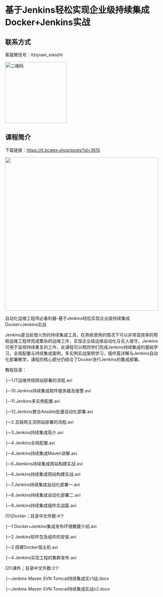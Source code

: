# 基于Jenkins轻松实现企业级持续集成 Docker+Jenkins实战

## 联系方式

客服微信号：itziyuan_xiaozhi

<img src="https://ziyuanyun.oss-cn-guangzhou.aliyuncs.com/common/20240614073449/666b82192834a.jpg" width="200" height="200" alt="二维码">

## 课程简介

下载链接：https://it.bcwex.shop/posts?id=3615

<img src="https://ziyuanyun.oss-cn-guangzhou.aliyuncs.com/yun/20240515185238/664493f68ff3c.jpg" width="500" alt="">

  

 自动化运维工程师必备利器-基于Jenkins轻松实现企业级持续集成 Docker+Jenkins实战

 Jenkins是当前很火热的持续集成工具，在熟练使用的情况下可以非常高效率的帮助运维工程师完成繁杂的运维工作，实现企业级运维自动化与无人值守。Jenkins可用于监控持续重复的工作，此课程可以帮同学们完成Jenkins持续集成的基础学习，全局配置与持续集成案例，多实例实战案例学习，插件篇详解与Jenkins自动化部署教学，课程的核心部分仍结合了Docker进行Jenkins的集成部署。

 教程目录：

 ├─1.IT运维传统网站部署的流程.avi

 ├─10.Jenkins持续集成邮件服务器及报警.avi

 ├─11.Jenkins多实例配置.avi

 ├─12.Jenkins整合Ansible批量自动化部署.avi

 ├─2.互联网主流网站部署的流程.avi

 ├─3.Jenkins持续集成简介.avi

 ├─4 Jenkins全局配置.avi

 ├─4.Jenkins持续集成Maven讲解.avi

 ├─5.Jkenkins持续集成网站构建实战.avi

 ├─6.Jenkins持续集成网站构建实战.avi

 ├─7.Jenkins持续集成自动化部署一.avi

 ├─8.Jenkins持续集成自动化部署二.avi

 ├─9.Jenkins持续集成插件实战篇.avi

 (1)\Docker；目录中文件数:4个

 ├─1 Docker+Jenkins集成发布环境概要介绍.avi

 ├─2 Jenkins软件包及组件的安装.avi

 ├─3 搭建Docker宿主机.avi

 ├─4 Jenkins实现工程的集群发布.avi

 (2)\课件；目录中文件数:2个

 ├─Jenkins Maven SVN Tomcat持续集成实v1战.docx

 ├─Jenkins Maven SVN Tomcat持续集成实战v2.docx

  